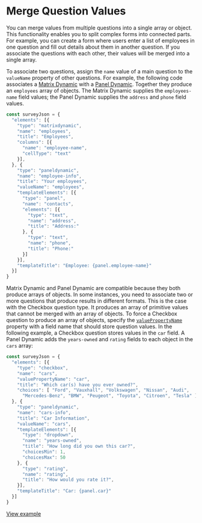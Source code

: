 # Merge Question Values

You can merge values from multiple questions into a single array or object. This functionality enables you to split complex forms into connected parts. For example, you can create a form where users enter a list of employees in one question and fill out details about them in another question. If you associate the questions with each other, their values will be merged into a single array.

To associate two questions, assign the `name` value of a main question to the `valueName` property of other questions. For example, the following code associates a [Matrix Dynamic](https://surveyjs.io/Documentation/Library?id=questionmatrixdynamicmodel) with a [Panel Dynamic](https://surveyjs.io/Documentation/Library?id=questionpaneldynamicmodel). Together they produce an `employees` array of objects. The Matrix Dynamic supplies the `employees-name` field values; the Panel Dynamic supplies the `address` and `phone` field values. 

```js
const surveyJson = {
  "elements": [{
    "type": "matrixdynamic",
    "name": "employees",
    "title": "Employees",
    "columns": [{
      "name": "employee-name",
      "cellType": "text"
    }],
  }, {
    "type": "paneldynamic",
    "name": "employee-info",
    "title": "Your employees",
    "valueName": "employees",
    "templateElements": [{
      "type": "panel",
      "name": "contacts",
      "elements": [{
        "type": "text",
        "name": "address",
        "title": "Address:"
      }, {
        "type": "text",
        "name": "phone",
        "title": "Phone:"
      }]
    }],
    "templateTitle": "Employee: {panel.employee-name}"
  }]
}
```

Matrix Dynamic and Panel Dynamic are compatible because they both produce arrays of objects. In some instances, you need to associate two or more questions that produce results in different formats. This is the case with the Checkbox question type. It produces an array of primitive values that cannot be merged with an array of objects. To force a Checkbox question to produce an array of objects, specify the [`valuePropertyName`](https://surveyjs.io/Documentation/Library?id=questioncheckboxmodel#valuePropertyName) property with a field name that should store question values. In the following example, a Checkbox question stores values in the `car` field. A Panel Dynamic adds the `years-owned` and `rating` fields to each object in the `cars` array:

```js
const surveyJson = {
  "elements": [{
    "type": "checkbox",
    "name": "cars",
    "valuePropertyName": "car",
    "title": "Which car(s) have you ever owned?",
    "choices": [ "Ford", "Vauxhall", "Volkswagen", "Nissan", "Audi",
      "Mercedes-Benz", "BMW", "Peugeot", "Toyota", "Citroen", "Tesla" ]
  }, {
    "type": "paneldynamic",
    "name": "cars-info",
    "title": "Car Information",
    "valueName": "cars",
    "templateElements": [{
      "type": "dropdown",
      "name": "years-owned",
      "title": "How long did you own this car?",
      "choicesMin": 1,
      "choicesMax": 50
    }, {
      "type": "rating",
      "name": "rating",
      "title": "How would you rate it?",
    }],
    "templateTitle": "Car: {panel.car}"
  }]
}
```

[View example](https://surveyjs.io/Examples/Library?id=survey-shareddata)